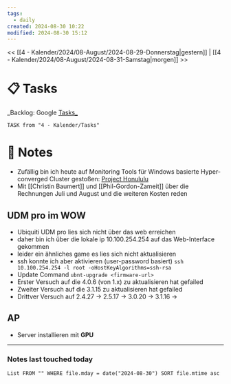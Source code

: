 ```yaml
---
tags:
  - daily
created: 2024-08-30 10:22
modified: 2024-08-30 15:12
---
```

<< [[4 - Kalender/2024/08-August/2024-08-29-Donnerstag|gestern]]  | [[4 - Kalender/2024/08-August/2024-08-31-Samstag|morgen]] >>

# 📋 Tasks
_Backlog: Google [Tasks_](https://calendar.google.com/calendar/u/0/r/tasks)
```dataview
TASK from "4 - Kalender/Tasks"
```

# 📝 Notes

- Zufällig bin ich heute auf Monitoring Tools für Windows basierte Hyper-converged Cluster gestoßen: [Project Honululu](https://www.windowspro.de/marcel-kueppers/storage-spaces-direct-hyper-v-cluster-web-tools-fuer-windows-server-verwalten)
- Mit [[Christin Baumert]] und [[Phil-Gordon-Zameit]] über die Rechnungen Juli und August und die weiteren Kosten reden

## UDM pro im WOW
- Ubiquiti UDM pro lies sich nicht über das web erreichen
- daher bin ich über die lokale ip 10.100.254.254 auf das Web-Interface gekommen
- leider ein ähnliches game es lies sich nicht aktualisieren
- ssh konnte ich aber aktivieren (user-password basiert) `ssh 10.100.254.254 -l root -oHostKeyAlgorithms=ssh-rsa`
- Update Command `ubnt-upgrade <firmware-url>`
- Erster Versuch auf die 4.0.6 (von 1.x) zu aktualisieren hat gefailed
- Zweiter Versuch auf die 3.1.15 zu aktualisieren hat gefailed
- Drittver Versuch auf 2.4.27 -> 2.5.17 -> 3.0.20 -> 3.1.16 -> 
## AP
- Server installieren mit **GPU**


---
### Notes last touched today
```dataview
List FROM "" WHERE file.mday = date("2024-08-30") SORT file.mtime asc
```